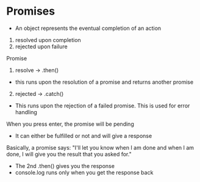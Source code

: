 # Promises

- An object represents the eventual completion of an action
1. resolved upon completion
2. rejected upon failure

Promise
1. resolve -> .then()
  - this runs upon the resolution of a promise and returns another promise 
2. rejected -> .catch() 
  - This runs upon the rejection of a failed promise. This is used for error handling

  When you press enter, the promise will be pending
  - It can either be fulfilled or not and will give a response

  Basically, a promise says: "I'll let you know when I am done and when I am done, I will give you the result that you asked for."
  - The 2nd .then() gives you the response
  - console.log runs only when you get the response back